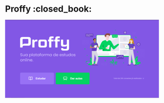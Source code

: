 <p align="center">
    <h1>Proffy :closed_book:</h1> 
    <img src="./src/assets/images/Screenshot_1.png" />
</p>
